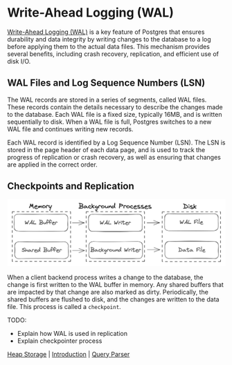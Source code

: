 # Write-Ahead Logging (WAL)

[Write-Ahead Logging (WAL)](https://www.postgresql.org/docs/current/wal-internals.html) is a key feature of Postgres that ensures durability and data integrity by writing changes to the database to a log before applying them to the actual data files. This mechanism provides several benefits, including crash recovery, replication, and efficient use of disk I/O.

## WAL Files and Log Sequence Numbers (LSN)

The WAL records are stored in a series of segments, called WAL files. These records contain the details necessary to describe the changes made to the database. Each WAL file is a fixed size, typically 16MB, and is written sequentially to disk. When a WAL file is full, Postgres switches to a new WAL file and continues writing new records.

Each WAL record is identified by a Log Sequence Number (LSN). The LSN is stored in the page header of each data page, and is used to track the progress of replication or crash recovery, as well as ensuring that changes are applied in the correct order.

## Checkpoints and Replication

![WAL Lifecycle Example](../image/wal_lifecycle.png)

When a client backend process writes a change to the database, the change is first written to the WAL buffer in memory. Any shared buffers that are impacted by that change are also marked as dirty. Periodically, the shared buffers are flushed to disk, and the changes are written to the data file. This process is called a `checkpoint`.

TODO:

- Explain how WAL is used in replication
- Explain checkpointer process

[Heap Storage](2_heap_storage.md) | [Introduction](../README.md) | [Query Parser](4_query_parser.md)
